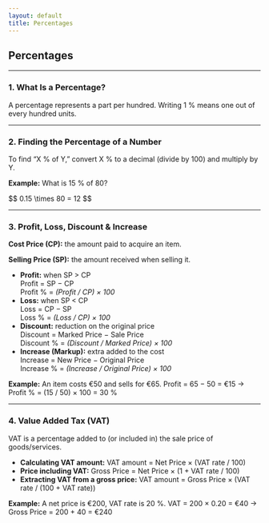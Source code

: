 ```yaml
---
layout: default
title: Percentages
---
```


<div>
  <h2>Percentages</h2>

  <hr>

  <h3>1. What Is a Percentage?</h3>
  <p>A percentage represents a part per hundred. Writing 1 % means one out of every hundred units.</p>

  <hr>

  <h3>2. Finding the Percentage of a Number</h3>
  <p>To find “X % of Y,” convert X % to a decimal (divide by 100) and multiply by Y.</p>
  <p><strong>Example:</strong> What is 15 % of 80?</p>
  <div>$$
    0.15 \times 80 = 12
  $$</div>

  <hr>

  <h3>3. Profit, Loss, Discount &amp; Increase</h3>
  <p><strong>Cost Price (CP):</strong> the amount paid to acquire an item.</p>
  <p><strong>Selling Price (SP):</strong> the amount received when selling it.</p>

  <ul>
    <li><strong>Profit:</strong> when SP > CP  
      <br/>Profit = SP − CP  
      <br/>Profit % = <em>(Profit / CP) × 100</em></li>
    <li><strong>Loss:</strong> when SP < CP  
      <br/>Loss = CP − SP  
      <br/>Loss % = <em>(Loss / CP) × 100</em></li>
    <li><strong>Discount:</strong> reduction on the original price  
      <br/>Discount = Marked Price − Sale Price  
      <br/>Discount % = <em>(Discount / Marked Price) × 100</em></li>
    <li><strong>Increase (Markup):</strong> extra added to the cost  
      <br/>Increase = New Price − Original Price  
      <br/>Increase % = <em>(Increase / Original Price) × 100</em></li>
  </ul>

  <p><strong>Example:</strong> An item costs €50 and sells for €65.  
  Profit = 65 − 50 = €15 → Profit % = (15 / 50) × 100 = 30 %</p>

  <hr>

  <h3>4. Value Added Tax (VAT)</h3>
  <p>VAT is a percentage added to (or included in) the sale price of goods/services.</p>

  <ul>
    <li><strong>Calculating VAT amount:</strong>  
      VAT amount = Net Price × (VAT rate / 100)</li>
    <li><strong>Price including VAT:</strong>  
      Gross Price = Net Price × (1 + VAT rate / 100)</li>
    <li><strong>Extracting VAT from a gross price:</strong>  
      VAT amount = Gross Price × (VAT rate / (100 + VAT rate))</li>
  </ul>

  <p><strong>Example:</strong> A net price is €200, VAT rate is 20 %.  
  VAT = 200 × 0.20 = €40 → Gross Price = 200 + 40 = €240</p>
</div>
